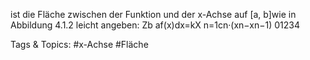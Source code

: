 ist die Fläche zwischen der Funktion und der x-Achse auf [a, b]wie in Abbildung 4.1.2 leicht angeben:
Zb
af(x)dx=kX
n=1cn·(xn−xn−1)
01234

   Tags & Topics:
   #x-Achse
   #Fläche